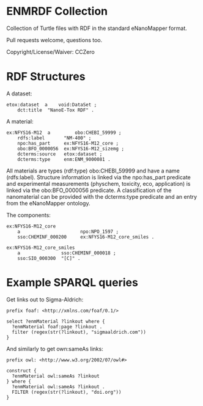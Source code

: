 ENMRDF Collection
=================

Collection of Turtle files with RDF in the standard eNanoMapper format.

Pull requests welcome, questions too.

Copyright/License/Waiver: CCZero


RDF Structures
==============

A dataset:

    etox:dataset  a    void:DataSet ;
        dct:title  "NanoE-Tox RDF" .

A material:

    ex:NFYS16-M12  a         obo:CHEBI_59999 ;
        rdfs:label       "NM-400" ;
        npo:has_part     ex:NFYS16-M12_core ;
        obo:BFO_0000056  ex:NFYS16-M12_sizemg ;
        dcterms:source   etox:dataset ;
        dcterms:type     enm:ENM_9000081 .

All materials are types (rdf:type) obo:CHEBI_59999 and have a name (rdfs:label).
Structure information is linked via the npo:has_part predicate and experimental
measurements (physchem, toxicity, eco, application) is linked via the
obo:BFO_0000056 predicate. A classification of the nanomaterial can be provided
with the dcterms:type predicate and an entry from the eNanoMapper ontology.

The components:

    ex:NFYS16-M12_core
        a                      npo:NPO_1597 ;
        sso:CHEMINF_000200     ex:NFYS16-M12_core_smiles .

    ex:NFYS16-M12_core_smiles
        a               sso:CHEMINF_000018 ;
        sso:SIO_000300  "[C]" .

Example SPARQL queries
======================

Get links out to Sigma-Aldrich:

    prefix foaf: <http://xmlns.com/foaf/0.1/>
    
    select ?enmMaterial ?linkout where {
      ?enmMaterial foaf:page ?linkout .
      filter (regex(str(?linkout), "sigmaaldrich.com"))
    }

And similarly to get own:sameAs links:

    prefix owl: <http://www.w3.org/2002/07/owl#>
    
    construct {
      ?enmMaterial owl:sameAs ?linkout
    } where {
      ?enmMaterial owl:sameAs ?linkout .
      FILTER (regex(str(?linkout), "doi.org"))
    }
